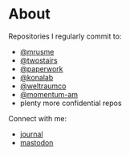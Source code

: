 # About

Repositories I regularly commit to:

- [@mrusme](https://github.com/mrusme?tab=repositories)
- [@twostairs](https://github.com/twostairs)
- [@paperwork](https://github.com/paperwork)
- [@konalab](https://github.com/konalab)
- [@weltraumco](https://github.com/weltraumco)
- [@momentum-am](https://github.com/momentum-am)
- plenty more confidential repos

Connect with me:

- [journal](https://マリウス.com)
- [mastodon](https://merveilles.town/@mrus)
